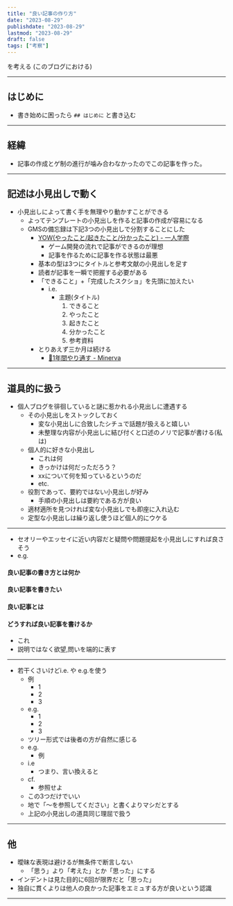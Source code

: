 ```yaml
---
title: "良い記事の作り方"
date: "2023-08-29"
publishdate: "2023-08-29"
lastmod: "2023-08-29"
draft: false
tags: ["考察"]
---
```

を考える
(このブログにおける)

---
## はじめに

- 書き始めに困ったら `## はじめに` と書き込む
---
## 経緯
- 記事の作成とゲ制の進行が噛み合わなかったのでこの記事を作った。
---
## 記述は小見出しで動く

- 小見出しによって書く手を無理やり動かすことができる
	- よってテンプレートの小見出しを作ると記事の作成が容易になる
	- GMSの備忘録は下記3つの小見出しで分割することにした
		- [YOW(やったこと/起きたこと/分かったこと) - 一人学際](https://scrapbox.io/hitorigakusai/YOW(%E3%82%84%E3%81%A3%E3%81%9F%E3%81%93%E3%81%A8%2F%E8%B5%B7%E3%81%8D%E3%81%9F%E3%81%93%E3%81%A8%2F%E5%88%86%E3%81%8B%E3%81%A3%E3%81%9F%E3%81%93%E3%81%A8))
			- ゲーム開発の流れで記事ができるのが理想
			- 記事を作るために記事を作る状態は最悪
		- 基本の型は3つにタイトルと参考文献の小見出しを足す
		- 読者が記事を一瞬で把握する必要がある
		- 「できること」+「完成したスクショ」を先頭に加えたい
			- i.e.
				- 主題(タイトル)
					1. できること
					2. やったこと 
					3. 起きたこと
					4. 分かったこと
					5. 参考資料
		- とりあえず三か月は続ける
			- [📗1年間やり通す - Minerva](https://minerva.mamansoft.net/%F0%9F%93%97Productivity%E3%82%92%E4%B8%8A%E3%81%92%E3%82%8B%E3%81%9F%E3%82%81%E3%81%AB%E5%A4%A7%E5%88%87%E3%81%AA100%E3%81%AE%E3%81%93%E3%81%A8/%F0%9F%93%971%E5%B9%B4%E9%96%93%E3%82%84%E3%82%8A%E9%80%9A%E3%81%99)

---
## 道具的に扱う

- 個人ブログを徘徊していると謎に惹かれる小見出しに遭遇する
	- その小見出しをストックしておく
		- 変な小見出しに合致したシチュで話題が扱えると嬉しい
		- 未整理な内容が小見出しに結び付くと口述のノリで記事が書ける(私は)
	- 個人的に好きな小見出し
		- これは何
		- きっかけは何だっただろう？
		- xxについて何を知っているというのだ
		- etc.
	- 役割であって、要約ではない小見出しが好み
		- 手順の小見出しは要約である方が良い
	- 適材適所を見つければ変な小見出しでも即座に入れ込む
	- 定型な小見出しは繰り返し使うほど個人的にウケる

---
- セオリーやエッセイに近い内容だと疑問や問題提起を小見出しにすれば良さそう
- e.g.
#### 良い記事の書き方とは何か
#### 良い記事を書きたい
#### 良い記事とは
#### どうすれば良い記事を書けるか
- これ
- 説明ではなく欲望,問いを端的に表す
---

- 若干くさいけどi.e. や e.g.を使う
	- 例
		- 1
		- 2
		- 3
	- e.g.
		- 1
		- 2
		- 3
	- ツリー形式では後者の方が自然に感じる
	- e.g.
		- 例
	- i.e
		- つまり、言い換えると
	- cf.
		- 参照せよ
	- この3つだけでいい
	- 地で「～を参照してください」と書くよりマシだとする
	- 上記の小見出しの道具同じ理屈で扱う

---
## 他
- 曖昧な表現は避けるが無条件で断言しない
	- 「思う」より「考えた」とか「思った」にする
- インデントは見た目的に6回が限界だと「思った」
- 独自に貫くよりは他人の良かった記事をエミュする方が良いという認識

---


